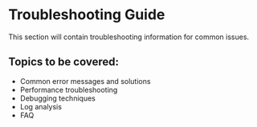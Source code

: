 # Troubleshooting Guide

This section will contain troubleshooting information for common issues.

## Topics to be covered:

- Common error messages and solutions
- Performance troubleshooting
- Debugging techniques
- Log analysis
- FAQ